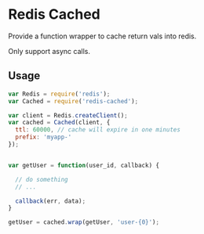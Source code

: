 # Redis Cached

Provide a function wrapper  to cache return vals into redis.

Only support async calls.

## Usage

```javascript
var Redis = require('redis');
var Cached = require('redis-cached');

var client = Redis.createClient();
var cached = Cached(client, {
  ttl: 60000, // cache will expire in one minutes
  prefix: 'myapp-'
});


var getUser = function(user_id, callback) {

  // do something
  // ...

  callback(err, data);
}

getUser = cached.wrap(getUser, 'user-{0}');

```
